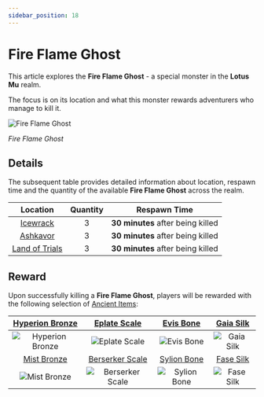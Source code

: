 ```yaml
---
sidebar_position: 18
---
```


# Fire Flame Ghost

This article explores the **Fire Flame Ghost** - a special monster in the **Lotus Mu** realm.

The focus is on its location and what this monster rewards adventurers who manage to kill it.

![Fire Flame Ghost](/img/monsters/special/others/fire-flame-ghost.jpg)

_Fire Flame Ghost_

## Details

The subsequent table provides detailed information about location, respawn time and the quantity of the available **Fire Flame Ghost** across the realm.

|               Location                | Quantity |           Respawn Time            |
| :-----------------------------------: | :------: | :-------------------------------: |
|      [Icewrack](/maps/icewrack)       |    3     | **30 minutes** after being killed |
|      [Ashkavor](/maps/ashkavor)       |    3     | **30 minutes** after being killed |
| [Land of Trials](/maps/land-of-trial) |    3     | **30 minutes** after being killed |

## Reward

Upon successfully killing a **Fire Flame Ghost**, players will be rewarded with the following selection of [Ancient Items](/items/ancient-items):

| [Hyperion Bronze](/items/ancient-items/#ancient-sets) |  [Eplate Scale](/items/ancient-items/#ancient-sets)   |  [Evis Bone](/items/ancient-items/#ancient-sets)  | [Gaia Silk](/items/ancient-items/#ancient-sets) |
| :---------------------------------------------------: | :---------------------------------------------------: | :-----------------------------------------------: | :---------------------------------------------: |
|  ![Hyperion Bronze](/img/items/armors/dk/bronze.png)  |    ![Eplate Scale](/img/items/armors/dk/scale.png)    |    ![Evis Bone](/img/items/armors/dw/bone.png)    |   ![Gaia Silk](/img/items/armors/fe/silk.png)   |
|   [Mist Bronze](/items/ancient-items/#ancient-sets)   | [Berserker Scale](/items/ancient-items/#ancient-sets) | [Sylion Bone](/items/ancient-items/#ancient-sets) | [Fase Silk](/items/ancient-items/#ancient-sets) |
|    ![Mist Bronze](/img/items/armors/dk/bronze.png)    |  ![Berserker Scale](/img/items/armors/dk/scale.png)   |   ![Sylion Bone](/img/items/armors/dw/bone.png)   |   ![Fase Silk](/img/items/armors/fe/silk.png)   |

